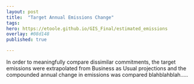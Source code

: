 ```yaml
---
layout: post
title:  "Target Annual Emissions Change"
tags:
hero: https://etoole.github.io/GIS_Final/estimated_emissions
overlay: #08d148
published: true

---
```

In order to meaningfully compare dissimilar commitments, the target emissions were extrapolated from Business as Usual projections and the compounded annual change in emissions was compared blahblahblah.....

[jekyll]:      http://jekyllrb.com
[jekyll-gh]:   https://github.com/jekyll/jekyll
[jekyll-help]: https://github.com/jekyll/jekyll-help
